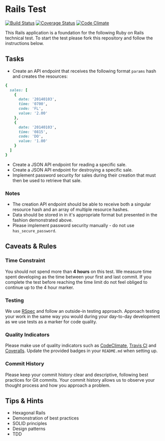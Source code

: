 # Rails Test

[![Build Status](https://travis-ci.org/frisoft/rails-test.svg?branch=master)](https://travis-ci.org/frisoft/rails-test) [![Coverage Status](https://img.shields.io/coveralls/frisoft/rails-test.svg)](https://coveralls.io/r/frisoft/rails-test) [![Code Climate](https://codeclimate.com/github/frisoft/rails-test.png)](https://codeclimate.com/github/frisoft/rails-test)

This Rails application is a foundation for the following Ruby on Rails technical test. To start the test please fork this repository and follow the instructions below.

## Tasks

* Create an API endpoint that receives the following format `params` hash and creates the resources:

```ruby
{
  sales: [
    {
      date: '20140103',
      time: '0700',
      code: 'FL',
      value: '2.00'
    },
    {
      date: '20140103',
      time: '0815',
      code: 'DO',
      value: '1.00'
    }
  ]
}
```

* Create a JSON API endpoint for reading a specific sale.
* Create a JSON API endpoint for destroying a specific sale.
* Implement password security for sales during their creation that must then be used to retrieve that sale.

### Notes

* The creation API endpoint should be able to receive both a singular resource hash and an array of multiple resource hashes.
* Data should be stored in in it's appropriate format but presented in the fashion demonstrated above.
* Please implement password security manually - do not use `has_secure_password`.

## Caveats & Rules

### Time Constraint

You should not spend more than **4 hours** on this test. We measure time spent developing as the time between your first and last commit. If you complete the test before reaching the time limit do not feel obliged to continue up to the 4 hour marker.

### Testing

We use [RSpec](https://relishapp.com/rspec) and follow an outside-in testing approach. Approach testing your work in the same way you would during your day-to-day development as we use tests as a marker for code quality.

### Quality Indicators

Please make use of quality indicators such as [CodeClimate](http://codeclimate.com), [Travis CI](travis-ci.com) and [Coveralls](https://coveralls.io). Update the provided badges in your `README.md` when setting up.

### Commit History

Please keep your commit history clear and descriptive, following best practices for Git commits. Your commit history allows us to observe your thought process and how you approach a problem.

## Tips & Hints

* Hexagonal Rails
* Demonstration of best practices
* SOLID principles
* Design patterns
* TDD
